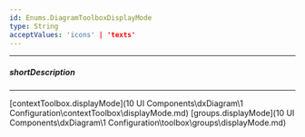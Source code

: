 ```yaml
---
id: Enums.DiagramToolboxDisplayMode
type: String
acceptValues: 'icons' | 'texts'
---
```

---
##### shortDescription
<!-- Description goes here -->

---
<!-- Description goes here -->
[contextToolbox.displayMode](10 UI Components\dxDiagram\1 Configuration\contextToolbox\displayMode.md)
[groups.displayMode](10 UI Components\dxDiagram\1 Configuration\toolbox\groups\displayMode.md)